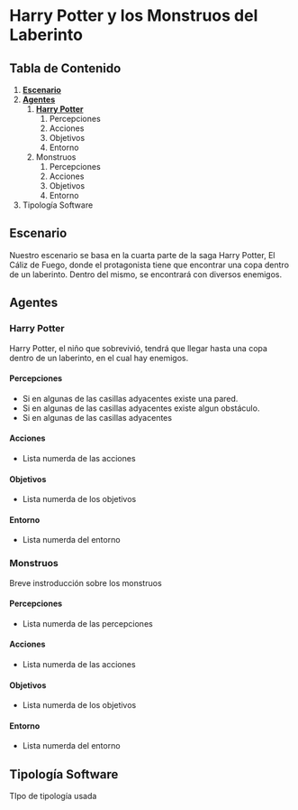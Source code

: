 # Harry Potter y los Monstruos del Laberinto
## Tabla de Contenido
1. **[Escenario](#escenario)**
2. **[Agentes](#agentes)**
    1. **[Harry Potter](#harry-potter)**
        1. Percepciones
        2. Acciones
        3. Objetivos
        4. Entorno
    2. Monstruos
        1. Percepciones
        2. Acciones
        3. Objetivos
        4. Entorno
3. Tipología Software

## Escenario
Nuestro escenario se basa en la cuarta parte de la saga Harry Potter, El Cáliz de Fuego, donde el protagonista tiene que encontrar una copa dentro de un laberinto. Dentro del mismo, se encontrará con diversos enemigos.

## Agentes
### Harry Potter
Harry Potter, el niño que sobrevivió, tendrá que llegar hasta una copa dentro de un laberinto, en el cual hay enemigos. 
#### Percepciones
* Si en algunas de las casillas adyacentes existe una pared.
* Si en algunas de las casillas adyacentes existe algun obstáculo.
* Si en algunas de las casillas adyacentes 
#### Acciones
* Lista numerda de las acciones
#### Objetivos
* Lista numerda de los objetivos
#### Entorno
* Lista numerda del entorno

### Monstruos
Breve instroducción sobre los monstruos
#### Percepciones
* Lista numerda de las percepciones
#### Acciones
* Lista numerda de las acciones
#### Objetivos
* Lista numerda de los objetivos
#### Entorno
* Lista numerda del entorno

## Tipología Software
TIpo de tipología usada

<!---
HOLA SOY UN COMENTARIO
, pero solo podrá hacerles frente a algunos de ellos. Si se agota la barra de energía, podrá recuperar parte de ella con grageas Bertie Bott dispersas por el laberinto. Si Harry no tuviese energía y se encontrase con un enemigo, tendrá que buscar una salida. Los monstruos se moverán cada dos pasos de 
## Percepciones
1. Si en algunas de las casillas adyacentes existe un obstáculo.
2. Si alguna de las casillas adyacentes está vacía.
3. Peso de las casillas adyacentes, en caso de haber sido recorridas.
4. Si alguna de las casillas adyacentes es la de llegada.

## Acciones
1. Desplazarse siempre a la casilla que tenga menos coste.
2. Si existen varias casillas con el mismo coste, desplazarse aleatoriamente.
3. Si se encuentra sobre la casilla salida, terminar la ejecución.
4. 

## Objetivos
1. Recorrer un camino entre un punto **A** y un punto **B**.
2. Evitar obstáculos de manera inteligente.
3. Utilizar la cantidad mínima de pasos.


## Entorno
1. El agente se desplaza por una matriz.
2. Tienen obstáculos definidos aleatoriamente.
3. Siempre se asegurará la existencia de un camino entre los puntos **A** y **B**.
4. Las casillas recorridas se colorearán según la cantidad de veces que se pase sobre las mismas.
5. Al exceder el tamaño de la matriz, se considerará como una pared.

-->